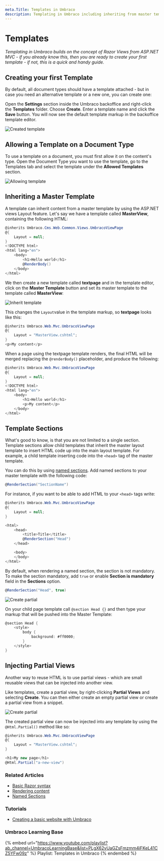 ```yaml
---
meta.Title: Templates in Umbraco
description: Templating in Umbraco including inheriting from master template
---
```


# Templates

_Templating in Umbraco builds on the concept of Razor Views from ASP.NET MVC - if you already know this, then you are ready to create your first template - if not, this is a quick and handy guide._

## Creating your first Template

By default, all document types should have a template attached - but in case you need an alternative template or a new one, you can create one:

Open the **Settings** section inside the Umbraco backoffice and right-click the **Templates** folder. Choose **Create**. Enter a template name and click the **Save** button. You will now see the default template markup in the backoffice template editor.

![Created template](../../../../../11/umbraco-cms/fundamentals/design/templates/images/create-template-v8.png)

## Allowing a Template on a Document Type

To use a template on a document, you must first allow it on the content's type. Open the Document Type you want to use the template, go to the Templates tab and select the template under the **Allowed Templates** section.

![Allowing template](../../../../../11/umbraco-cms/fundamentals/design/templates/images/allow-template-v8.png)

## Inheriting a Master Template

A template can inherit content from a master template by using the ASP.NET views Layout feature. Let's say we have a template called **MasterView**, containing the following HTML:

```csharp
@inherits Umbraco.Cms.Web.Common.Views.UmbracoViewPage
@{
    Layout = null;
}
<!DOCTYPE html>
<html lang="en">
    <body>
        <h1>Hello world</h1>
        @RenderBody()
    </body>
</html>
```

We then create a new template called **textpage** and in the template editor, click on the **Master Template** button and set its master template to the template called **MasterView**:

![Inherit template](../../../../../11/umbraco-cms/fundamentals/design/templates/images/inherit-template-v8.png)

This changes the `Layout`value in the template markup, so **textpage** looks like this:

```csharp
@inherits Umbraco.Web.Mvc.UmbracoViewPage
@{
    Layout = "MasterView.cshtml";
}
<p>My content</p>
```

When a page using the textpage template renders, the final HTML will be merged replacing the `@renderBody()` placeholder, and produce the following:

```csharp
@inherits Umbraco.Web.Mvc.UmbracoViewPage
@{
    Layout = null;
}
<!DOCTYPE html>
<html lang="en">
    <body>
        <h1>Hello world</h1>
        <p>My content</p>
    </body>
</html>
```

## Template Sections

What's good to know, is that you are not limited to a single section. Template sections allow child templates that inherit the master layout template to insert HTML code up into the main layout template. For example, a child template inserting code into the `<head>` tag of the master template.

You can do this by using [named sections](https://www.youtube.com/watch?v=lrnJwglbGUA). Add named sections to your master template with the following code:

```csharp
@RenderSection("SectionName")
```

For instance, if you want to be able to add HTML to your `<head>` tags write:

```csharp
@inherits Umbraco.Web.Mvc.UmbracoViewPage
@{
    Layout = null;
}

<html>
    <head>
        <title>Title</title>
        @RenderSection("Head")
    </head>

    <body>
    </body>
</html>
```

By default, when rendering a named section, the section is not mandatory. To make the section mandatory, add `true` or enable **Section is mandatory** field in the **Sections** option.

```csharp
@RenderSection("Head", true)
```

![Create partial](../../../../../11/umbraco-cms/fundamentals/design/templates/images/render-named-sections-v10.png)

On your child page template call `@section Head {}` and then type your markup that will be pushed into the Master Template:

```csharp
@section Head {
    <style>
        body {
            background: #ff0000;
        }
    </style>
}
```

## Injecting Partial Views

Another way to reuse HTML is to use partial views - which are small reusable views that can be injected into another view.

Like templates, create a partial view, by right-clicking **Partial Views** and selecting **Create**. You can then either create an empty partial view or create a partial view from a snippet.

![Create partial](../../../../../11/umbraco-cms/fundamentals/design/templates/images/create-partial-v8.png)

The created partial view can now be injected into any template by using the `@Html.Partial()` method like so:

```csharp
@inherits Umbraco.Web.Mvc.UmbracoViewPage
@{
    Layout = "MasterView.cshtml";
}

<h1>My new page</h1>
@Html.Partial("a-new-view")
```

### Related Articles

* [Basic Razor syntax](basic-razor-syntax.md)
* [Rendering content](../rendering-content.md)
* [Named Sections](named-sections.md)

### Tutorials

* [Creating a basic website with Umbraco](../../../tutorials/creating-a-basic-website/)

### Umbraco Learning Base

{% embed url="https://www.youtube.com/playlist?ab_channel=UmbracoLearningBase&list=PLgX62vUaGZsFmzmm4iFKeL41CZ5YFw09z" %}
Playlist: Templates in Umbraco
{% endembed %}
